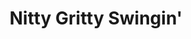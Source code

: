 ---
title: Nitty Gritty Swingin'
links:
    - name: facebook
      url: https://www.facebook.com/NittyGrittySwinginID/
    - name: instagram
      url: https://www.instagram.com/nittygrittyswingin/?hl=en
    - name: tiktok
      url: https://www.tiktok.com/@nittygrittyswingin
styles:
  - Country Swing
  - Line Dance
email: NittyGrittySwinginid@gmail.com
phone: 208-805-8336
---